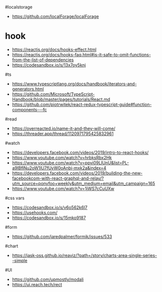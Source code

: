 #localstorage

- https://github.com/localForage/localForage

# hook

- https://reactjs.org/docs/hooks-effect.html
- https://reactjs.org/docs/hooks-faq.html#is-it-safe-to-omit-functions-from-the-list-of-dependencies
- https://codesandbox.io/s/13x7oy5knj

#ts

- https://www.typescriptlang.org/docs/handbook/iterators-and-generators.html
- https://github.com/Microsoft/TypeScript-Handbook/blob/master/pages/tutorials/React.md
- https://github.com/piotrwitek/react-redux-typescript-guide#function-components---fc

#read

- https://overreacted.io/name-it-and-they-will-come/
- https://threader.app/thread/1120971795425832961

#watch

- https://developers.facebook.com/videos/2019/intro-to-react-hooks/
- https://www.youtube.com/watch?v=hrbksRbx2Hk
- https://www.youtube.com/watch?v=ppvi09LIUnU&list=PL-a9lBflNu2oW1lU7fUvW0oAnbj-mxk2a&index=4
- https://developers.facebook.com/videos/2019/building-the-new-facebookcom-with-react-graphql-and-relay/?utm_source=ponyfoo+weekly&utm_medium=email&utm_campaign=165
- https://www.youtube.com/watch?v=1jWS7cCuUXw

#css vars

- https://codesandbox.io/s/v6o562k6l7
- https://usehooks.com/
- https://codesandbox.io/s/15mko9187

#form

- https://github.com/jaredpalmer/formik/issues/533

#chart

- https://jask-oss.github.io/reaviz/?path=/story/charts-area-single-series--simple

#UI

- https://github.com/upmostly/modali
- https://ui.reach.tech/rect
